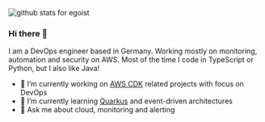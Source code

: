 <img  src="https://github-readme-stats.vercel.app/api?username=thomasklinger1234&show_icons=true&icon_color=0366d6&bg_color=ffffff&hide_title=true" alt="github stats for egoist">

### Hi there 👋

I am a DevOps engineer based in Germany. Working mostly on monitoring, automation and security on AWS. Most of the time I code in TypeScript or Python, but I also like Java!

- 🔭 I’m currently working on [AWS CDK](https://github.com/aws/aws-cdk) related projects with focus on DevOps
- 🌱 I’m currently learning [Quarkus](https://quarkus.io/) and event-driven architectures
- 💬 Ask me about cloud, monitoring and alerting

<!--
**thomasklinger1234/thomasklinger1234** is a ✨ _special_ ✨ repository because its `README.md` (this file) appears on your GitHub profile.

Here are some ideas to get you started:

- 🔭 I’m currently working on ...
- 🌱 I’m currently learning ...
- 👯 I’m looking to collaborate on ...
- 🤔 I’m looking for help with ...
- 💬 Ask me about ...
- 📫 How to reach me: ...
- 😄 Pronouns: ...
- ⚡ Fun fact: ...
-->
